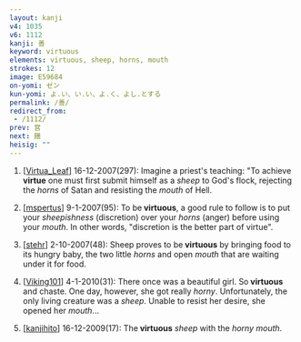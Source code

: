 ```yaml
---
layout: kanji
v4: 1035
v6: 1112
kanji: 善
keyword: virtuous
elements: virtuous, sheep, horns, mouth
strokes: 12
image: E59684
on-yomi: ゼン
kun-yomi: よ.い、い.い、よ.く、よし.とする
permalink: /善/
redirect_from:
 - /1112/
prev: 営
next: 膳
heisig: ""
---
```


1) [<a href="http://kanji.koohii.com/profile/Virtua_Leaf">Virtua_Leaf</a>] 16-12-2007(297): Imagine a priest&#039;s teaching: &quot;To achieve <strong>virtue</strong> one must first submit himself as a <em>sheep</em> to God&#039;s flock, rejecting the <em>horns</em> of Satan and resisting the <em>mouth</em> of Hell.

2) [<a href="http://kanji.koohii.com/profile/mspertus">mspertus</a>] 9-1-2007(95): To be<strong> virtuous</strong>, a good rule to follow is to put your <em>sheepishness</em> (discretion) over your <em>horns</em> (anger) before using your <em>mouth</em>. In other words, &quot;discretion is the better part of virtue&quot;.

3) [<a href="http://kanji.koohii.com/profile/stehr">stehr</a>] 2-10-2007(48): Sheep proves to be<strong> virtuous</strong> by bringing food to its hungry baby, the two little <em>horns</em> and open <em>mouth</em> that are waiting under it for food.

4) [<a href="http://kanji.koohii.com/profile/Viking101">Viking101</a>] 4-1-2010(31): There once was a beautiful girl. So<strong> virtuous</strong> and chaste. One day, however, she got really <em>horny</em>. Unfortunately, the only living creature was a <em>sheep</em>. Unable to resist her desire, she opened her <em>mouth</em>...

5) [<a href="http://kanji.koohii.com/profile/kanjihito">kanjihito</a>] 16-12-2009(17): The<strong> virtuous</strong> <em>sheep</em> with the <em>horny</em> <em>mouth</em>.

